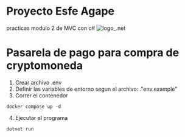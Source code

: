 # Proyecto Esfe Agape
practicas modulo 2 de MVC con c#
<img
 alt="logo_.net"
 src="https://www.dongee.com/tutoriales/content/images/2023/01/image-44.png"/>

# Pasarela de pago para compra de cryptomoneda

1. Crear archivo .env
2. Definir las variables de entorno segun el archivo: ."env.example"
3. Correr el contenedor
```
docker compose up -d
```
4. Ejecutar el programa
```
dotnet run 
```



